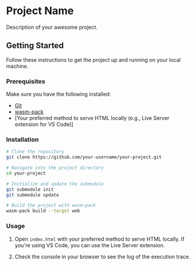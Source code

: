 # Project Name

Description of your awesome project.

## Getting Started

Follow these instructions to get the project up and running on your local machine.

### Prerequisites

Make sure you have the following installed:

- [Git](https://git-scm.com/)
- [wasm-pack](https://rustwasm.github.io/wasm-pack/)
- [Your preferred method to serve HTML locally (e.g., Live Server extension for VS Code)]

### Installation

```bash
# Clone the repository
git clone https://github.com/your-username/your-project.git

# Navigate into the project directory
cd your-project

# Initialize and update the submodule
git submodule init
git submodule update

# Build the project with wasm-pack
wasm-pack build --target web
```
### Usage

1. Open `index.html` with your preferred method to serve HTML locally. If you're using VS Code, you can use the Live Server extension.

2. Check the console in your browser to see the log of the execution trace.
